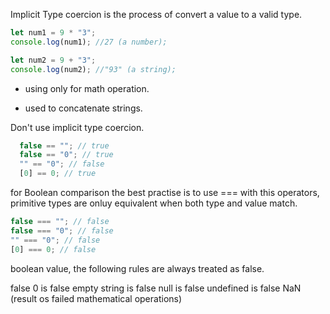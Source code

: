 Implicit Type coercion is the process of convert a value to a valid type.

```js
let num1 = 9 * "3";
console.log(num1); //27 (a number);

let num2 = 9 + "3";
console.log(num2); //"93" (a string);
```

* using only for math operation.
+ used to concatenate strings.

Don't use implicit type coercion.

```js
  false == ""; // true
  false == "0"; // true
  "" == "0"; // false
  [0] == 0; // true
```

for Boolean comparison the best practise is to use ===
with this operators, primitive types are onluy
equivalent when both type and value match.

```js
false === ""; // false
false === "0"; // false
"" === "0"; // false
[0] === 0; // false
```

boolean value, the following rules are always treated as false.

false
0 is false
empty string is false
null is false
undefined is false
NaN (result os failed mathematical operations)
